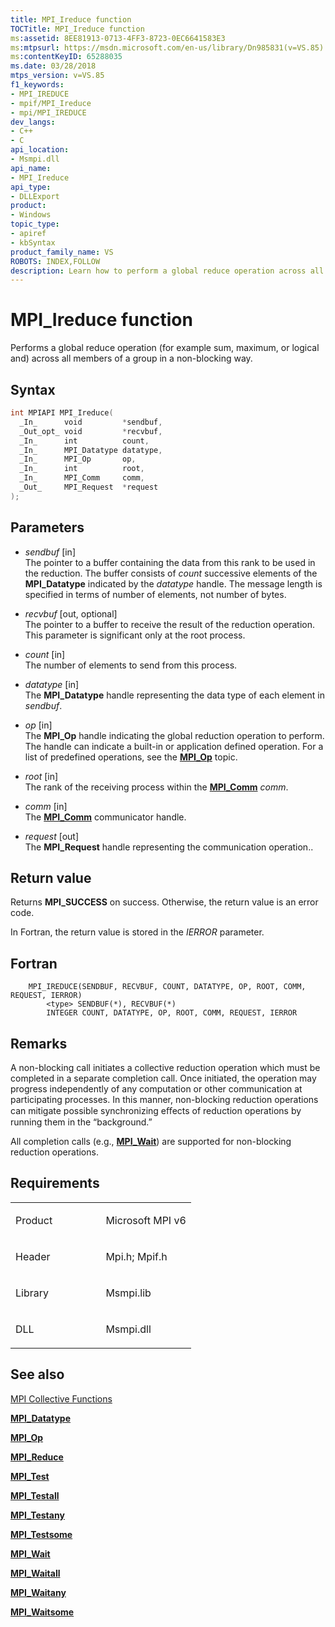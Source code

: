```yaml
---
title: MPI_Ireduce function
TOCTitle: MPI_Ireduce function
ms:assetid: 8EE81913-0713-4FF3-8723-0EC6641583E3
ms:mtpsurl: https://msdn.microsoft.com/en-us/library/Dn985831(v=VS.85)
ms:contentKeyID: 65288035
ms.date: 03/28/2018
mtps_version: v=VS.85
f1_keywords:
- MPI_IREDUCE
- mpif/MPI_Ireduce
- mpi/MPI_IREDUCE
dev_langs:
- C++
- C
api_location:
- Msmpi.dll
api_name:
- MPI_Ireduce
api_type:
- DLLExport
product:
- Windows
topic_type:
- apiref
- kbSyntax
product_family_name: VS
ROBOTS: INDEX,FOLLOW
description: Learn how to perform a global reduce operation across all group members non-blockingly with the MPI_Ireduce function on Microsoft MPI.
---
```


# MPI\_Ireduce function

Performs a global reduce operation (for example sum, maximum, or logical and) across all members of a group in a non-blocking way.

## Syntax

``` c++
int MPIAPI MPI_Ireduce(
  _In_      void         *sendbuf,
  _Out_opt_ void         *recvbuf,
  _In_      int          count,
  _In_      MPI_Datatype datatype,
  _In_      MPI_Op       op,
  _In_      int          root,
  _In_      MPI_Comm     comm,
  _Out_     MPI_Request  *request
);
```

## Parameters

  - *sendbuf* \[in\]  
    The pointer to a buffer containing the data from this rank to be used in the reduction. The buffer consists of *count* successive elements of the **MPI\_Datatype** indicated by the *datatype* handle. The message length is specified in terms of number of elements, not number of bytes.

  - *recvbuf* \[out, optional\]  
    The pointer to a buffer to receive the result of the reduction operation. This parameter is significant only at the root process.

  - *count* \[in\]  
    The number of elements to send from this process.

  - *datatype* \[in\]  
    The **MPI\_Datatype** handle representing the data type of each element in *sendbuf*.

  - *op* \[in\]  
    The **MPI\_Op** handle indicating the global reduction operation to perform. The handle can indicate a built-in or application defined operation. For a list of predefined operations, see the [**MPI\_Op**](mpi-op-enumeration.md) topic.

  - *root* \[in\]  
    The rank of the receiving process within the [**MPI\_Comm**](mpi-comm-enumeration.md) *comm*.

  - *comm* \[in\]  
    The [**MPI\_Comm**](mpi-comm-enumeration.md) communicator handle.

  - *request* \[out\]  
    The **MPI\_Request** handle representing the communication operation..

## Return value

Returns **MPI\_SUCCESS** on success. Otherwise, the return value is an error code.

In Fortran, the return value is stored in the *IERROR* parameter.

## Fortran

``` FORTRAN
    MPI_IREDUCE(SENDBUF, RECVBUF, COUNT, DATATYPE, OP, ROOT, COMM, REQUEST, IERROR) 
        <type> SENDBUF(*), RECVBUF(*) 
        INTEGER COUNT, DATATYPE, OP, ROOT, COMM, REQUEST, IERROR
```

## Remarks

A non-blocking call initiates a collective reduction operation which must be completed in a separate completion call. Once initiated, the operation may progress independently of any computation or other communication at participating processes. In this manner, non-blocking reduction operations can mitigate possible synchronizing eﬀects of reduction operations by running them in the “background.”

All completion calls (e.g., [**MPI\_Wait**](mpi-wait-function.md)) are supported for non-blocking reduction operations.

## Requirements

<table>
<colgroup>
<col style="width: 50%" />
<col style="width: 50%" />
</colgroup>
<tbody>
<tr class="odd">
<td><p>Product</p></td>
<td><p>Microsoft MPI v6</p></td>
</tr>
<tr class="even">
<td><p>Header</p></td>
<td>Mpi.h;
Mpif.h</td>
</tr>
<tr class="odd">
<td><p>Library</p></td>
<td>Msmpi.lib</td>
</tr>
<tr class="even">
<td><p>DLL</p></td>
<td>Msmpi.dll</td>
</tr>
</tbody>
</table>


## See also

[MPI Collective Functions](mpi-collective-functions.md)

[**MPI\_Datatype**](mpi-datatype-enumeration.md)

[**MPI\_Op**](mpi-op-enumeration.md)

[**MPI\_Reduce**](mpi-reduce-function.md)

[**MPI\_Test**](mpi-test-function.md)

[**MPI\_Testall**](mpi-testall-function.md)

[**MPI\_Testany**](mpi-testany-function.md)

[**MPI\_Testsome**](mpi-testsome-function.md)

[**MPI\_Wait**](mpi-wait-function.md)

[**MPI\_Waitall**](mpi-waitall-function.md)

[**MPI\_Waitany**](mpi-waitany-function.md)

[**MPI\_Waitsome**](mpi-waitsome-function.md)

